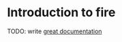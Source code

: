 # Introduction to fire

TODO: write [great documentation](http://jacobian.org/writing/what-to-write/)
